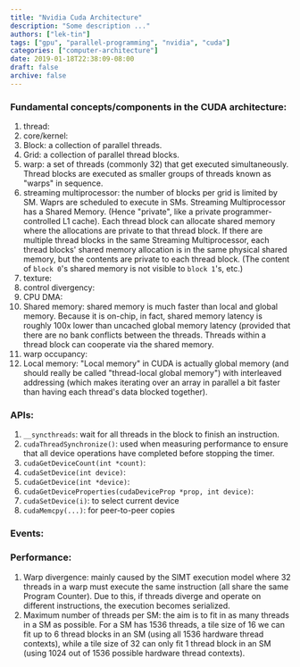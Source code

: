 ```yaml
---
title: "Nvidia Cuda Architecture"
description: "Some description ..."
authors: ["lek-tin"]
tags: ["gpu", "parallel-programming", "nvidia", "cuda"]
categories: ["computer-architecture"]
date: 2019-01-18T22:38:09-08:00
draft: false
archive: false
---
```

### Fundamental concepts/components in the CUDA architecture:  
1. thread:  
2. core/kernel:  
4. Block: a collection of parallel threads.  
5. Grid: a collection of parallel thread blocks.  
6. warp: a set of threads (commonly 32) that get executed simultaneously. Thread blocks are executed as smaller groups of threads known as "warps" in sequence.
7. streaming multiprocessor: the number of blocks per grid is limited by SM. Waprs are scheduled to execute in SMs. Streaming Multiprocessor has a Shared Memory. (Hence "private", like a private programmer-controlled L1 cache). Each thread block can allocate shared memory where the allocations are private to that thread block. If there are multiple thread blocks in the same Streaming Multiprocessor, each thread blocks' shared memory allocation is in the same physical shared memory, but the contents are private to each thread block. (The content of `block 0`'s shared memory is not visible to `block 1`'s, etc.)
8. texture:  
9. control divergency:  
10. CPU DMA:  
11. Shared memory: shared memory is much faster than local and global memory. Because it is on-chip, in fact, shared memory latency is roughly 100x lower than uncached global memory latency (provided that there are no bank conflicts between the threads. Threads within a thread block can cooperate via the shared memory.
12. warp occupancy:  
13. Local memory: "Local memory" in CUDA is actually global memory (and should really be called "thread-local global memory") with interleaved addressing (which makes iterating over an array in parallel a bit faster than having each thread's data blocked together).  

### APIs:
1. `__syncthreads`: wait for all threads in the block to finish an instruction.  
2. `cudaThreadSynchronize()`: used when measuring performance to ensure that all device operations have completed before stopping the timer.
3. `cudaGetDeviceCount(int *count)`:  
4. `cudaSetDevice(int device)`:  
5. `cudaGetDevice(int *device)`:  
6. `cudaGetDeviceProperties(cudaDeviceProp *prop, int device)`:  
7. `cudaSetDevice(i)`: to select current device  
8. `cudaMemcpy(...)`: for peer-to-peer copies  

### Events:  

### Performance:
1. Warp divergence: mainly caused by the SIMT execution model where 32 threads in a warp must execute the same instruction (all share the same Program Counter). Due to this, if threads diverge and operate on different instructions, the execution becomes serialized.
2. Maximum number of threads per SM: the aim is to fit in as many threads in a SM as possible. For a SM has 1536 threads, a tile size of 16 we can fit up to 6 thread blocks in an SM (using all 1536 hardware thread contexts), while a tile size of 32 can only fit 1 thread block in an SM (using 1024 out of 1536 possible hardware thread contexts).
